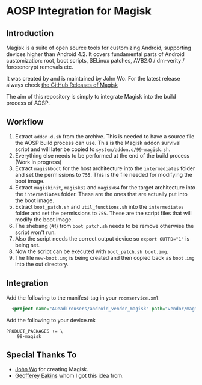 # AOSP Integration for Magisk

## Introduction

Magisk is a suite of open source tools for customizing Android, supporting devices higher than Android 4.2. It covers fundamental parts of Android customization: root, boot scripts, SELinux patches, AVB2.0 / dm-verity / forceencrypt removals etc.

It was created by and is maintained by John Wo.
For the latest release always check [the GitHub Releases of Magisk](https://github.com/topjohnwu/Magisk/releases)

The aim of this repository is simply to integrate Magisk into the build process of AOSP.

## Workflow

1. Extract `addon.d.sh` from the archive. This is needed to have a source file the AOSP build process can use. This is the Magisk addon survival script and will later be copied to `system/addon.d/99-magisk.sh`.
2. Everything else needs to be performed at the end of the build process (Work in progress)
3. Extract `magiskboot` for the host architecture into the `intermediates` folder and set the permissions to `755`. This is the file needed for modifying the boot image.
5. Extract `magiskinit`, `magisk32` and `magisk64` for the target architecture into the `intermediates` folder. These are the ones that are actually put into the boot image.
7. Extract `boot_patch.sh` and `util_functions.sh` into the `intermediates` folder and set the permissions to `755`. These are the script files that will modify the boot image.
8. The shebang (#!) from `boot_patch.sh` needs to be remove otherwise the script won't run.
9. Also the script needs the correct output device so `export OUTFD="1"` is being set.
10. Now the script can be executed with `boot_patch.sh boot.img`.
11. The file `new-boot.img` is being created and then copied back as `boot.img` into the out directory.

## Integration

Add the following to the manifest-tag in your `roomservice.xml`

```xml
  <project name="ADeadTrousers/android_vendor_magisk" path="vendor/magisk" remote="github" revision="master" />
```

Add the following to your device.mk

```
PRODUCT_PACKAGES += \
    99-magisk
```

## Special Thanks To

- [John Wo](https://github.com/topjohnwu) for creating Magisk.
- [Geofferey Eakins](https://github.com/Geofferey) whom I got this idea from.
